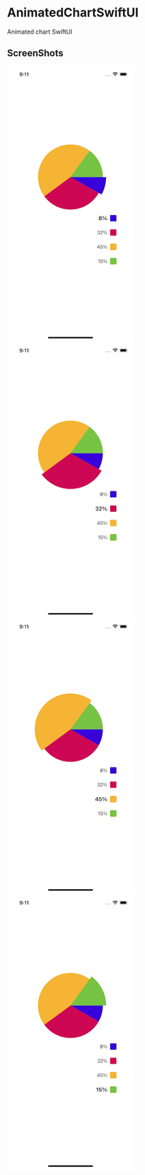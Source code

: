 # AnimatedChartSwiftUI
Animated chart SwiftUI

## ScreenShots
![Screenshot](https://github.com/Alexander-Sobolev/AnimatedChartSwiftUI/blob/main/AnimatedChartSwiftUI/Screen/Screen1.png)
![ScreenshotNew](https://github.com/Alexander-Sobolev/AnimatedChartSwiftUI/blob/main/AnimatedChartSwiftUI/Screen/Screen2.png)
![Screenshots](https://github.com/Alexander-Sobolev/AnimatedChartSwiftUI/blob/main/AnimatedChartSwiftUI/Screen/Screen3.png)
![ScreenshotsNew](https://github.com/Alexander-Sobolev/AnimatedChartSwiftUI/blob/main/AnimatedChartSwiftUI/Screen/Screen4.png)

